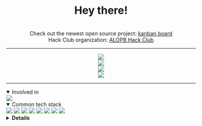 <div align="center">
    <h1>Hey there!</h1>
    <br>
    <div align="center">
        Check out the newest open source project: <a href="https://github.com/HubertK05/banban">kanban board</a>
        <br />
        Hack Club organization: <a href="https://github.com/ALOPB-Hack-Club">ALOPB Hack Club</a>
    </div>
    <hr />
    <div align="center">
        <img
            src="https://user-images.githubusercontent.com/47300834/180059603-3bd6dbc7-bf2e-4123-a97c-8b834f1fcaff.gif" />
    </div>
    <img src="http://github-readme-streak-stats.herokuapp.com?user=adimac93&theme=dark&background=282c34" />
</div>

<div align="center">
    <img
        src="https://github-readme-stats.vercel.app/api?username=adimac93&show_icons=true&theme=onedark&count_private=true" />
</div>

<div align="center">
    <img
        src="https://github-readme-stats.vercel.app/api/top-langs/?username=adimac93&layout=compact&theme=onedark&count_private=true" />
</div>


<hr />

<details open>
    <summary>Involved in</summary>
    <img src="https://img.shields.io/badge/Hack%20Club-EC3750?style=for-the-badge&logo=Hack%20Club&logoColor=white" />
</details>

<details open>
    <summary>Common tech stack</summary>
    <img src="https://img.shields.io/badge/Rust-000000?style=for-the-badge&logo=rust&logoColor=white" />
<img src="https://img.shields.io/badge/PostgreSQL-316192?style=for-the-badge&logo=postgresql&logoColor=white" />
<img src="https://img.shields.io/badge/PLSQL-F80000?style=for-the-badge&logo=oracle&logoColor=black" />
<img src="https://img.shields.io/badge/redis-%23DD0031.svg?&style=for-the-badge&logo=redis&logoColor=white" />
<img src="https://img.shields.io/badge/TypeScript-007ACC?style=for-the-badge&logo=typescript&logoColor=white" />
<img src="https://img.shields.io/badge/Svelte-4A4A55?style=for-the-badge&logo=svelte&logoColor=FF3E00" />
<img src="https://img.shields.io/badge/Railway-131415?style=for-the-badge&logo=railway&logoColor=white" />
<img src="https://img.shields.io/badge/Cloudflare-F38020?style=for-the-badge&logo=Cloudflare&logoColor=white" />

</details>

<details>
    <summary><b>Details</b></summary>
    <details open>
    <summary>OS & Terminal</summary>
        <img src="https://img.shields.io/badge/Arch_Linux-1793D1?style=for-the-badge&logo=arch-linux&logoColor=white"
            alt="Arch Linux" />
        <img src="https://img.shields.io/badge/mac%20os-000000?style=for-the-badge&logo=apple&logoColor=white" alt="MacOS">
        <img src="https://img.shields.io/badge/starship-DD0B78?style=for-the-badge&logo=starship&logoColor=white"
            alt="Starship.rs">
        <img src="https://img.shields.io/badge/wezterm-4E49EE?style=for-the-badge&logo=wezterm&logoColor=white"
            alt="Wezterm">
        <img src="https://img.shields.io/badge/NeoVim-%2357A143.svg?&style=for-the-badge&logo=neovim&logoColor=white"
        alt="Neovim">
        <img src="https://img.shields.io/badge/Obsidian-483699?style=for-the-badge&logo=Obsidian&logoColor=white" />
    </details>
    <details open>
        <summary>I speak</summary>
        <img src="https://img.shields.io/badge/Rust-000000?style=for-the-badge&logo=rust&logoColor=white" />
        <img src="https://img.shields.io/badge/Kotlin-B125EA?style=for-the-badge&logo=kotlin&logoColor=white" alt="Kotlin">
        <img src="https://img.shields.io/badge/TypeScript-007ACC?style=for-the-badge&logo=typescript&logoColor=white" />
        <img src="https://img.shields.io/badge/C%23-239120?style=for-the-badge&logo=csharp&logoColor=white" alt="C#">
        <img src="https://img.shields.io/badge/Python-FFD43B?style=for-the-badge&logo=python&logoColor=blue" />
        <img src="https://img.shields.io/badge/LaTeX-47A141?style=for-the-badge&logo=LaTeX&logoColor=white" alt="LaTeX">
        <img src="https://img.shields.io/badge/PLSQL-F80000?style=for-the-badge&logo=oracle&logoColor=black" alt="PLSQL">
    </details>
    <details open>
        <summary>Communication</summary>
        <img src="https://img.shields.io/badge/Signal-%23039BE5.svg?&style=for-the-badge&logo=Signal&logoColor=white"
        alt="Signal">
        <img src="https://img.shields.io/badge/proton%20mail-6D4AFF?style=for-the-badge&logo=protonmail&logoColor=white"
            alt="Proton Mail">
        <a href="https://discord.com/users/331744731023409152"><img
        src="https://img.shields.io/badge/Discord-5865F2?style=for-the-badge&logo=discord&logoColor=white"
        alt="Discord"></a>
    </details>
    <details>
        <summary>Web</summary>
        <img src="https://img.shields.io/badge/SvelteKit-FF3E00?style=for-the-badge&logo=Svelte&logoColor=white" />
        <img src="https://img.shields.io/badge/Tailwind_CSS-38B2AC?style=for-the-badge&logo=tailwind-css&logoColor=white" />
        <img src="https://img.shields.io/badge/Astro-0C1222?style=for-the-badge&logo=astro&logoColor=FDFDFE" />
        <img src="https://img.shields.io/badge/pnpm-yellow?style=for-the-badge&logo=pnpm&logoColor=white" alt="PNPM">
        <img src="https://img.shields.io/badge/Vite-B73BFE?style=for-the-badge&logo=vite&logoColor=FFD62E" alt="Vite">
    </details>
    <details>
        <summary>Edu</summary>
        <img src="https://img.shields.io/badge/Exercism-009CAB?style=for-the-badge&logo=exercism&logoColor=white"
            alt="Exercism">
        <img src="https://img.shields.io/badge/MDN_Web_Docs-black?style=for-the-badge&logo=mdnwebdocs&logoColor=white"
            alt="MDN">
        <img src="https://img.shields.io/badge/Khan%20Academy-14BF96?style=for-the-badge&logo=Khan%20Academy&logoColor=white"
            alt="Khan Academy">
    </details>
    <details>
        <summary>Other stuff that I use</summary>
        <img src="https://img.shields.io/badge/Tauri-FFC131?style=for-the-badge&logo=Tauri&logoColor=white" />
        <img src="https://img.shields.io/badge/Sqlite-003B57?style=for-the-badge&logo=sqlite&logoColor=white" />
        <img src="https://img.shields.io/badge/JWT-000000?style=for-the-badge&logo=JSON%20web%20tokens&logoColor=white" />
        <img src="https://img.shields.io/badge/blender-%23F5792A.svg?style=for-the-badge&logo=blender&logoColor=white"
            alt="Blender">
        <img src="https://img.shields.io/badge/Figma-F24E1E?style=for-the-badge&logo=figma&logoColor=white" alt="Figma">
        <img src="https://img.shields.io/badge/Deno-464647?style=for-the-badge&logo=deno&logoColor=white" alt="Deno">
        <img src="https://img.shields.io/badge/Docker-2CA5E0?style=for-the-badge&logo=docker&logoColor=white" alt="Docker">
        <img src="https://img.shields.io/badge/espressif-E7352C?style=for-the-badge&logo=espressif&logoColor=white"
            alt="Espressif">
        <img src="https://img.shields.io/badge/Tauri-FFC131?style=for-the-badge&logo=Tauri&logoColor=white" alt="Tauri">
    </details>


</details>



